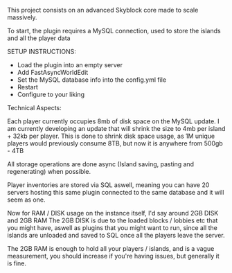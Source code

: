 This project consists on an advanced Skyblock core made to scale massively.

To start, the plugin requires a MySQL connection, used to store the islands and all the player data

SETUP INSTRUCTIONS:
- Load the plugin into an empty server
- Add FastAsyncWorldEdit
- Set the MySQL database info into the config.yml file
- Restart
- Configure to your liking


Technical Aspects:

Each player currently occupies 8mb of disk space on the MySQL update.
I am currently developing an update that will shrink the size to 4mb per island + 32kb per player.
This is done to shrink disk space usage, as 1M unique players would previously consume 8TB, but now it is anywhere from 500gb - 4TB

All storage operations are done async (Island saving, pasting and regenerating) when possible.

Player inventories are stored via SQL aswell, meaning you can have 20 servers hosting this same plugin connected to the same database and it will seem as one.

Now for RAM / DISK usage on the instance itself, I'd say around 2GB DISK and 2GB RAM
The 2GB DISK is due to the loaded blocks / lobbies etc that you might have, aswell as plugins that you might want to run, since all the islands
are unloaded and saved to SQL once all the players leave the server.

The 2GB RAM is enough to hold all your players / islands, and is a vague measurement, you should increase if you're having issues, but generally it is fine.
